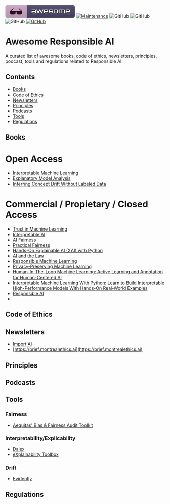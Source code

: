 [![Awesome](awesome.svg)](https://github.com/AthenaCore/AwesomeResponsibleAI)
[![Maintenance](https://img.shields.io/badge/Maintained%3F-YES-green.svg)](https://github.com/AthenaCore/AwesomeResponsibleAI/graphs/commit-activity)
![GitHub](https://img.shields.io/badge/Release-PROD-yellow.svg)
![GitHub](https://img.shields.io/badge/Languages-MULTI-blue.svg)
![GitHub](https://img.shields.io/badge/License-MIT-lightgrey.svg)
[![GitHub](https://img.shields.io/twitter/follow/athenacoreai.svg?label=Follow)](https://twitter.com/athenacoreai)

# Awesome Responsible AI
A curated list of awesome books, code of ethics, newsletters, principles, podcast, tools and regulations related to Responsible AI.

## Contents

- [Books](#books)
- [Code of Ethics](#code-of-ethics)
- [Newsletters](#newsletters)
- [Principles](#principles)
- [Podcasts](#podcasts)
- [Tools](#tools)
- [Regulations](#regulations)

## Books

# Open Access

- [Interpretable Machine Learning](https://christophm.github.io/interpretable-ml-book/)
- [Explanatory Model Analysis](https://ema.drwhy.ai)
- [Inferring Concept Drift Without Labeled Data](https://concept-drift.fastforwardlabs.com)

# Commercial / Propietary / Closed Access

- [Trust in Machine Learning](https://www.manning.com/books/trust-in-machine-learning)
- [Interpretable AI](https://www.manning.com/books/interpretable-ai)
- [AI Fairness](https://learning.oreilly.com/library/view/ai-fairness/9781492077664/)
- [Practical Fairness](https://learning.oreilly.com/library/view/practical-fairness/9781492075721/)
- [Hands-On Explainable AI (XAI) with Python](https://www.packtpub.com/product/hands-on-explainable-ai-xai-with-python/9781800208131)
- [AI and the Law](https://learning.oreilly.com/library/view/ai-and-the/9781492091837/)
- [Responsible Machine Learning](https://learning.oreilly.com/library/view/responsible-machine-learning/9781492090878/)
- [Privacy-Preserving Machine Learning](https://www.manning.com/books/privacy-preserving-machine-learning)
- [Human-In-The-Loop Machine Learning: Active Learning and Annotation for Human-Centered AI](https://www.manning.com/books/human-in-the-loop-machine-learning)
- [Interpretable Machine Learning With Python: Learn to Build Interpretable High-Performance Models With Hands-On Real-World Examples](https://www.packtpub.com/product/interpretable-machine-learning-with-python/9781800203907)
- [Responsible AI](https://learning.oreilly.com/library/view/responsible-ai/9781098102425/)
- 


## Code of Ethics
## Newsletters

- [Import AI](https://jack-clark.net)
- [https://brief.montrealethics.ai](https://brief.montrealethics.ai)

## Principles
## Podcasts

## Tools

### Fairness

- [Aequitas' Bias & Fairness Audit Toolkit](http://aequitas.dssg.io/)

### Interpretability/Explicability

- [Dalex](https://dalex.drwhy.ai)
- [eXplainability Toolbox](https://ethical.institute/xai.html) 

### Drift

- [Evidently](https://github.com/evidentlyai/evidently)

## Regulations
